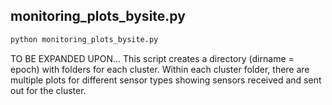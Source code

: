 
monitoring_plots_bysite.py
----------------------------------------
```bash 
python monitoring_plots_bysite.py
```

TO BE EXPANDED UPON...
This script creates a directory (dirname = epoch) with folders for each cluster. Within each cluster folder, there are multiple plots for different sensor types showing sensors received and sent out for the cluster. 
